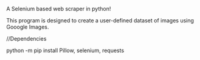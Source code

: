 A Selenium based web scraper in python!

This program is designed to create a user-defined dataset of images using Gooogle Images.


//Dependencies

python -m pip install Pillow, selenium, requests
